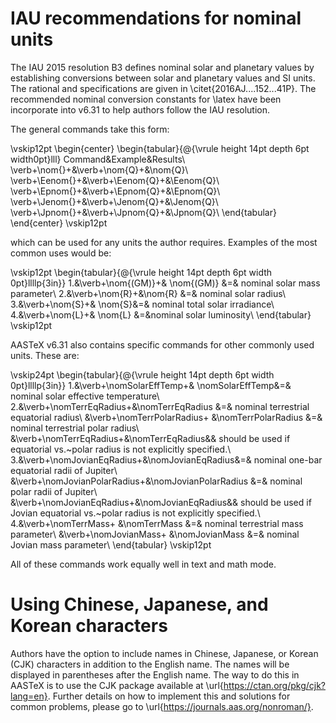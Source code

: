 # IAU recommendations for nominal units

The IAU 2015 resolution B3 defines nominal solar and planetary values by
establishing conversions between solar and planetary values and SI units.
The rational and specifications are given in \citet{2016AJ....152...41P}.
The recommended nominal conversion constants for \latex have been
incorporate into v6.31 to help authors follow the IAU resolution.

The general commands take this form:

\vskip12pt
\begin{center}
\begin{tabular}{@{\vrule height 14pt depth 6pt width0pt}lll}
Command&Example&Results\\
\verb+\nom{}+&\verb+\nom{Q}+&\nom{Q}\\
\verb+\Eenom{}+&\verb+\Eenom{Q}+&\Eenom{Q}\\
\verb+\Epnom{}+&\verb+\Epnom{Q}+&\Epnom{Q}\\
\verb+\Jenom{}+&\verb+\Jenom{Q}+&\Jenom{Q}\\
\verb+\Jpnom{}+&\verb+\Jpnom{Q}+&\Jpnom{Q}\\
\end{tabular}
\end{center}
\vskip12pt

which can be used for any units the author requires. Examples of
the most common uses would be:

\vskip12pt
\begin{tabular}{@{\vrule height 14pt depth 6pt width 0pt}llllp{3in}}
1.&\verb+\nom{(GM)}+& \nom{(GM)} &=& nominal solar mass parameter\\
2.&\verb+\nom{R}+&\nom{R} &=& nominal solar radius\\
3.&\verb+\nom{S}+& \nom{S}&=&  nominal total solar irradiance\\
4.&\verb+\nom{L}+& \nom{L}  &=&nominal solar luminosity\\
\end{tabular}
\vskip12pt

AASTeX v6.31 also contains specific commands for other commonly used
units. These are:

\vskip24pt
\begin{tabular}{@{\vrule height 14pt depth 6pt width 0pt}llllp{3in}}
1.&\verb+\nomSolarEffTemp+& \nomSolarEffTemp&=& nominal solar effective temperature\\
2.&\verb+\nomTerrEqRadius+&\nomTerrEqRadius  &=& nominal terrestrial
equatorial radius\\
&\verb+\nomTerrPolarRadius+ &\nomTerrPolarRadius &=& nominal
terrestrial polar radius\\
&\verb+\nomTerrEqRadius+&\nomTerrEqRadius&& should be used if equatorial
vs.~polar radius is not explicitly specified.\\
3.&\verb+\nomJovianEqRadius+&\nomJovianEqRadius&=& nominal one-bar equatorial radii of
Jupiter\\
&\verb+\nomJovianPolarRadius+&\nomJovianPolarRadius &=& nominal polar radii of Jupiter\\
&\verb+\nomJovianEqRadius+&\nomJovianEqRadius&& should be used if Jovian equatorial
vs.~polar radius is not explicitly specified.\\
4.&\verb+\nomTerrMass+ &\nomTerrMass &=& nominal terrestrial mass
parameter\\
&\verb+\nomJovianMass+ &\nomJovianMass &=& nominal Jovian mass parameter\\
\end{tabular}
\vskip12pt

All of these commands work equally well in text and math mode.

# Using Chinese, Japanese, and Korean characters

Authors have the option to include names in Chinese, Japanese, or Korean (CJK)
characters in addition to the English name. The names will be displayed
in parentheses after the English name. The way to do this in AASTeX is to
use the CJK package available at \url{https://ctan.org/pkg/cjk?lang=en}.
Further details on how to implement this and solutions for common problems,
please go to \url{https://journals.aas.org/nonroman/}.

